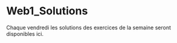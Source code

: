 # Web1_Solutions

Chaque vendredi les solutions des exercices de la semaine seront disponibles ici.
